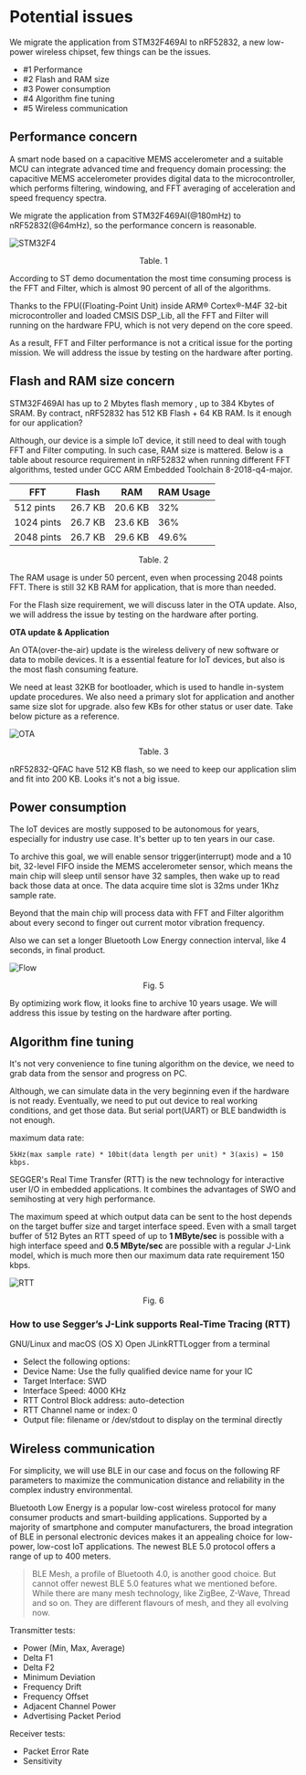 # Potential issues
We migrate the application from STM32F469AI to nRF52832, a new low-power wireless chipset, few things can be the issues.

- #1 Performance
- #2 Flash and RAM size
- #3 Power consumption
- #4 Algorithm fine tuning
- #5 Wireless communication

## Performance concern
A smart node based on a capacitive MEMS accelerometer and a suitable MCU can integrate advanced
time and frequency domain processing: the capacitive MEMS accelerometer provides digital data to the
microcontroller, which performs filtering, windowing, and FFT averaging of acceleration and speed frequency spectra.

We migrate the application from STM32F469AI(@180mHz) to nRF52832(@64mHz), so the performance concern is reasonable.

![STM32F4](images/STM32F4.png)
<center>Table. 1</center>

According to ST demo documentation the most time consuming process is the FFT and Filter, which is almost 90 percent of all of the algorithms. 

Thanks to the FPU((Floating-Point Unit) inside ARM® Cortex®-M4F 32-bit microcontroller and loaded CMSIS DSP_Lib, all the FFT and Filter will running on the hardware FPU, which is not very depend on the core speed.


As a result, FFT and Filter performance is not a critical issue for the porting mission. We will address the issue by testing on the hardware after porting.


## Flash and RAM size concern
STM32F469AI has up to 2 Mbytes flash memory , up to 384 Kbytes of SRAM. By contract, nRF52832 has 512 KB Flash + 64 KB RAM. Is it enough for our application?

Although, our device is a simple IoT device, it still need to deal with tough FFT and Filter computing. In such case, RAM size is mattered. Below is a table about resource requirement in nRF52832 when running different FFT algorithms, tested under GCC ARM Embedded Toolchain 8-2018-q4-major.

|    FFT     | Flash | RAM | RAM Usage | 
| ---------- | ----- | --- | ----- |
|  512 pints |  26.7 KB | 20.6 KB |   32% |
| 1024 pints |  26.7 KB | 23.6 KB |   36% |
| 2048 pints |  26.7 KB | 29.6 KB | 49.6% |
<center>Table. 2</center>

The RAM usage is under 50 percent, even when processing 2048 points FFT. There is still 32 KB RAM for application, that is more than needed.

For the Flash size requirement, we will discuss later in the OTA update. Also, we will address the issue by testing on the hardware after porting.

<div STYLE="page-break-after: always;"></div>

**OTA update & Application**

An OTA(over-the-air) update is the wireless delivery of new software or data to mobile devices. It is a essential feature for IoT devices, but also is the most flash consuming feature. 

We need at least 32KB for bootloader, which is used to handle in-system update procedures. We also need a primary slot for application and another same size slot for upgrade. also few KBs for other status or user date. Take below picture as a reference.


![OTA](images/MCUboot-Flash-Layout.png)
<center>Table. 3</center>

nRF52832-QFAC have 512 KB flash, so we need to keep our application slim and fit into 200 KB. Looks it's not a big issue.

<div STYLE="page-break-after: always;"></div>

## Power consumption
The IoT devices are mostly supposed to be autonomous for years, especially for industry use case. It's better up to ten years in our case.

To archive this goal, we will enable sensor trigger(interrupt) mode and a 10 bit, 32-level FIFO inside the MEMS accelerometer sensor, which means the main chip will sleep until sensor have 32 samples, then wake up to read back those data at once. The data acquire time slot is 32ms under 1Khz sample rate.

Beyond that the main chip will process data with FFT and Filter algorithm about every second to finger out current motor vibration frequency.

Also we can set a longer Bluetooth Low Energy connection interval, like 4 seconds, in final product.

![Flow](images/Flow.png)
<center>Fig. 5</center>

By optimizing work flow, it looks fine to archive 10 years usage. We will address this issue by testing on the hardware after porting.

<div STYLE="page-break-after: always;"></div>

## Algorithm fine tuning
It's not very convenience to fine tuning algorithm on the device, we need to grab data from the sensor and progress on PC.

Although, we can simulate data in the very beginning even if the hardware is not ready. Eventually, we need to put out device to real working conditions, and get those data. But serial port(UART) or BLE bandwidth is not enough. 
    
maximum data rate: 

    5kHz(max sample rate) * 10bit(data length per unit) * 3(axis) = 150 kbps.

SEGGER's Real Time Transfer (RTT) is the new technology for interactive user I/O in embedded applications. It combines the advantages of SWO and semihosting at very high performance. 

The maximum speed at which output data can be sent to the host depends on the target buffer size and target interface speed. Even with a small target buffer of 512 Bytes an RTT speed of up to **1 MByte/sec** is possible with a high interface speed and **0.5 MByte/sec** are possible with a regular J-Link model, which is much more then our maximum data rate requirement 150 kbps.

![RTT](images/csm_J-Link-RTT_800x_21198b3c21.png)
<center>Fig. 6</center>

### How to use Segger’s J-Link supports Real-Time Tracing (RTT) 
GNU/Linux and macOS (OS X)
Open JLinkRTTLogger from a terminal
- Select the following options:
- Device Name: Use the fully qualified device name for your IC
- Target Interface: SWD
- Interface Speed: 4000 KHz
- RTT Control Block address: auto-detection
- RTT Channel name or index: 0
- Output file: filename or /dev/stdout to display on the terminal directly

<div STYLE="page-break-after: always;"></div>

## Wireless communication

For simplicity, we will use BLE in our case and focus on the following RF parameters to maximize the communication distance and reliability in the complex industry environmental.

Bluetooth Low Energy is a popular low-cost wireless protocol for many consumer products and smart-building applications. Supported by a majority of smartphone and computer manufacturers, the broad integration of BLE in personal electronic devices makes it an appealing choice for low-power, low-cost IoT applications. The newest BLE 5.0 protocol offers a range of up to 400 meters.

>BLE Mesh, a profile of Bluetooth 4.0, is another good choice. But cannot offer newest BLE 5.0 features what we mentioned before. While there are many mesh technology, like ZigBee, Z-Wave, Thread and so on. They are different flavours of mesh, and they all evolving now.


Transmitter tests:
- Power (Min, Max, Average)
- Delta F1
- Delta F2
- Minimum Deviation
- Frequency Drift
- Frequency Offset
- Adjacent Channel Power
- Advertising Packet Period

Receiver tests:
- Packet Error Rate
- Sensitivity


<div STYLE="page-break-after: always;"></div>